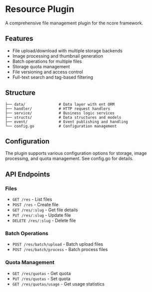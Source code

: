# Resource Plugin

A comprehensive file management plugin for the ncore framework.

## Features

- File upload/download with multiple storage backends
- Image processing and thumbnail generation
- Batch operations for multiple files
- Storage quota management
- File versioning and access control
- Full-text search and tag-based filtering

## Structure

```
├── data/               # Data layer with ent ORM
├── handler/            # HTTP request handlers
├── service/            # Business logic services
├── structs/            # Data structures and models
├── event/              # Event publishing and handling
└── config.go           # Configuration management
```

## Configuration

The plugin supports various configuration options for storage, image processing, and quota management. See config.go for details.

## API Endpoints

### Files
- `GET /res` - List files
- `POST /res` - Create file
- `GET /res/:slug` - Get file details
- `PUT /res/:slug` - Update file
- `DELETE /res/:slug` - Delete file

### Batch Operations
- `POST /res/batch/upload` - Batch upload files
- `POST /res/batch/process` - Batch process files

### Quota Management
- `GET /res/quotas` - Get quota
- `PUT /res/quotas` - Set quota
- `GET /res/quotas/usage` - Get usage statistics
